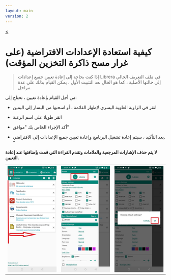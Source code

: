 ```yaml
---
layout: main
version: 2
---
```

[<](/wiki/faq/ar)
# كيفية استعادة الإعدادات الافتراضية (على غرار مسح ذاكرة التخزين المؤقت)

> إذا كنت بحاجة إلى إعادة تعيين جميع إعدادات Librera في ملف التعريف الحالي إلى حالتها الأصلية ، كما هو الحال بعد التثبيت الأول ، يمكن القيام بذلك على عدة مراحل.

من أجل القيام بإعادة تعيين ، تحتاج إلى:

* انقر في الزاوية العلوية اليسرى لإظهار القائمة ، أو اسحبها من اليسار إلى اليمين
* انقر طويلا على اسم الرغبة
* أكد الإجراء الخاص بك &quot;موافق&quot;

* بعد التأكيد ، سيتم إعادة تشغيل البرنامج وإعادة تعيين جميع الإعدادات إلى الافتراضي. *

**لا يتم حذف الإشارات المرجعية والعلامات وتقدم القراءة التي قمت بإضافتها عند إعادة التعيين.**


||||
|-|-|-|
|![](19.jpg)|![](20.jpg)|![](21.jpg)|
